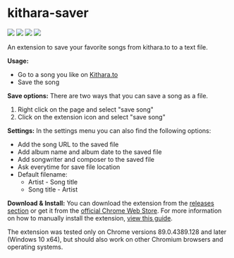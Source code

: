 # kithara-saver
![](https://img.shields.io/badge/version-1.0.2-blue) ![](https://img.shields.io/github/issues/giannisftaras/kithara-saver) ![](https://img.shields.io/github/stars/giannisftaras/kithara-saver) ![](https://img.shields.io/badge/licence-MIT-lightgrey)

An extension to save your favorite songs from kithara.to to a text file.

**Usage:**
- Go to a song you like on [Kithara.to](https://kithara.to "Kithara.to")
- Save the song

**Save options:**
There are two ways that you can save a song as a file.
1. Right click on the page and select "save song"
2. Click on the extension icon and select "save song"

**Settings:**
In the settings menu you can also find the following options:
- Add the song URL to the saved file
- Add album name and album date to the saved file
- Add songwriter and composer to the saved file
- Ask everytime for save file location
- Default filename:
	- Artist - Song title
	- Song title - Artist

**Download & Install:**
You can download the extension from the [releases section](https://github.com/giannisftaras/kithara-saver/releases "releases section") or get it from the [official Chrome Web Store](https://chrome.google.com/webstore/detail/kithara-%CE%B1%CF%80%CE%BF%CE%B8%CE%AE%CE%BA%CE%B5%CF%85%CF%83%CE%B7-%CF%84%CF%81%CE%B1%CE%B3%CE%BF%CF%85/ppiokpkojmjoclffflgjgadlkfpjhidg "official Chrome Web Store"). For more information on how to manually install the extension, [view this guide](https://dev.to/ben/how-to-install-chrome-extensions-manually-from-github-1612 "view this guide").

The extension was tested only on Chrome versions 89.0.4389.128 and later (Windows 10 x64), but should also work on other Chromium browsers and operating systems.
